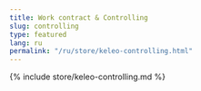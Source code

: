 ```yaml
---
title: Work contract & Controlling
slug: controlling
type: featured
lang: ru
permalink: "/ru/store/keleo-controlling.html"
---
```


{% include store/keleo-controlling.md %}
 
